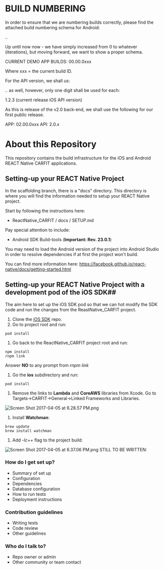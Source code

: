 # BUILD NUMBERING #

In order to ensure that we are numbering builds correctly, please find the attached build numbering schema for Android:

<major>.<minor>.<subminor>

Up until now now - we have simply increased from 0 to whatever (iterations), but moving forward, we want to show a proper schema.

CURRENT DEMO APP BUILDS: 00.00.0xxx

Where xxx = the current build ID.

For the API version, we shall us:

<major>.<minor>.<subminor> as well, however, only one digit shall be used for each:

1.2.3 (current release iOS API version)

As this is release of the v2.0 back-end, we shall use the following for our first public release.

APP: 02.00.0xxx API: 2.0.x


# About this Repository #

This repository contains the build infrastructure for the iOS and Android REACT Native CARFIT applications.

## Setting-up your REACT Native Project ##

In the scaffolding branch, there is a "docs" directory.  This directory is where you will find the information needed to setup your REACT Native project.

Start by following the instructions here:

* ReactNative_CARFIT / docs / SETUP.md

Pay special attention to include:

* Android SDK Build-tools (**Important: Rev. 23.0.1**)

You may need to load the Android version of the project into Android Studio in order to resolve dependencies if at first the project won't build.

You can find more information here:
https://facebook.github.io/react-native/docs/getting-started.html

## Setting-up your REACT Native Project with a development pod of the iOS SDK##

The aim here to set up the iOS SDK pod so that we can hot modify the SDK code and run the changes from the ReastNative_CARFIT project.

1. Clone the [iOS SDK](https://bitbucket.org/carfit_platform/sdk.ios.car.fit) repo.
1. Go to project root and run:
```
pod install
```
1. Go back to the ReactNative_CARFIT project root and run:
```
npm install
rnpm link
```
Answer **NO** to any prompt from *rnpm link*
1. Go the **ios** subdirectory and run:
```
pod install
```
1. Remove the links to **Lambda** and **CoreAWS** libraries from Xcode. Go to Targets->CARFIT->General->Linked Frameworks and Libraries.

![Screen Shot 2017-04-05 at 6.28.57 PM.png](https://bitbucket.org/repo/a8gzEn/images/1388710182-Screen%20Shot%202017-04-05%20at%206.28.57%20PM.png)

1. Install **Watchman**:
```
brew update
brew install watchman
```
1. Add *-lc++* flag to the project build:

![Screen Shot 2017-04-05 at 6.37.06 PM.png](https://bitbucket.org/repo/a8gzEn/images/3566227418-Screen%20Shot%202017-04-05%20at%206.37.06%20PM.png)
STILL TO BE WRITTEN:

### How do I get set up? ###

* Summary of set up
* Configuration
* Dependencies
* Database configuration
* How to run tests
* Deployment instructions

### Contribution guidelines ###

* Writing tests
* Code review
* Other guidelines

### Who do I talk to? ###

* Repo owner or admin
* Other community or team contact
